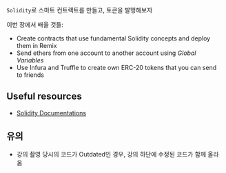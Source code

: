 `Solidity`로 스마트 컨트랙트를 만들고, 토큰을 발행해보자

이번 장에서 배울 것들:
- Create contracts that use fundamental Solidity concepts and deploy them in Remix
- Send ethers from one account to another account using *Global Variables*
- Use Infura and Truffle to create own ERC-20 tokens that you can send to friends

## Useful resources

- [Solidity Documentations](https://solidity.readthedocs.io/en/v0.4.24/)

## 유의

- 강의 촬영 당시의 코드가 Outdated인 경우, 강의 하단에 수정된 코드가 함께 올라옴
